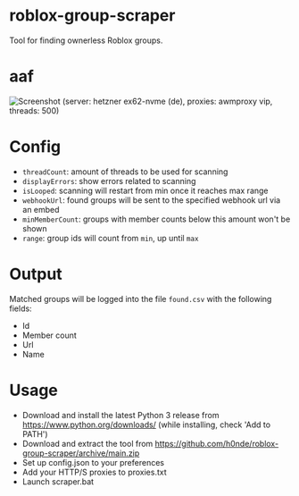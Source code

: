 # roblox-group-scraper
Tool for finding ownerless Roblox groups.
# aaf
![Screenshot](screenshot.png)
(server: hetzner ex62-nvme (de), proxies: awmproxy vip, threads: 500)


# Config
- `threadCount`: amount of threads to be used for scanning
- `displayErrors`: show errors related to scanning
- `isLooped`: scanning will restart from min once it reaches max range
- `webhookUrl`: found groups will be sent to the specified webhook url via an embed
- `minMemberCount`: groups with member counts below this amount won't be shown
- `range`: group ids will count from `min`, up until `max`

# Output
Matched groups will be logged into the file `found.csv` with the following fields:
- Id
- Member count
- Url
- Name

# Usage
- Download and install the latest Python 3 release from https://www.python.org/downloads/ (while installing, check 'Add to PATH')
- Download and extract the tool from https://github.com/h0nde/roblox-group-scraper/archive/main.zip
- Set up config.json to your preferences
- Add your HTTP/S proxies to proxies.txt
- Launch scraper.bat
